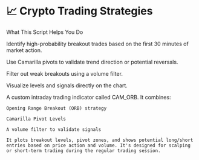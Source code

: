 # 📈 Crypto Trading Strategies
What This Script Helps You Do

  Identify high-probability breakout trades based on the first 30 minutes of market action.

  Use Camarilla pivots to validate trend direction or potential reversals.

  Filter out weak breakouts using a volume filter.

  Visualize levels and signals directly on the chart.

  A custom intraday trading indicator called CAM_ORB. It combines:

    Opening Range Breakout (ORB) strategy

    Camarilla Pivot Levels

    A volume filter to validate signals
    
    It plots breakout levels, pivot zones, and shows potential long/short entries based on price action and volume. It's designed for scalping or short-term trading during the regular trading session.
